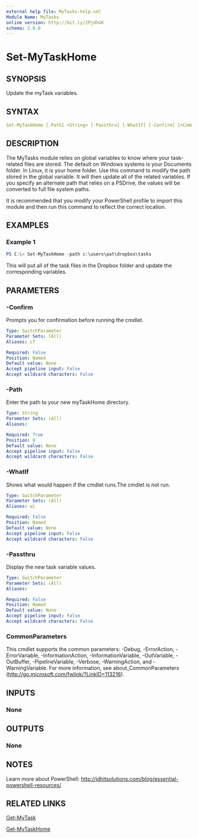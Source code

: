 ```yaml
---
external help file: MyTasks-help.xml
Module Name: MyTasks
online version: http://bit.ly/2PjdhGK
schema: 2.0.0
---
```


# Set-MyTaskHome

## SYNOPSIS

Update the myTask variables.

## SYNTAX

```yaml
Set-MyTaskHome [-Path] <String> [-Passthru] [-WhatIf] [-Confirm] [<CommonParameters>]
```

## DESCRIPTION

The MyTasks module relies on global variables to know where your task-related files are stored. The default on Windows systems is your Documents folder. In Linux, it is your home folder. Use this command to modify the path stored in the global variable. It will then update all of the related variables. If you specify an alternate path that relies on a PSDrive, the values will be converted to full file system paths.

It is recommended that you modify your PowerShell profile to import this module and then run this command to reflect the correct location.

## EXAMPLES

### Example 1

```powershell
PS C:\> Set-MyTaskHome -path c:\users\pat\dropbox\tasks
```

This will put all of the task files in the Dropbox folder and update the corresponding variables.

## PARAMETERS

### -Confirm

Prompts you for confirmation before running the cmdlet.

```yaml
Type: SwitchParameter
Parameter Sets: (All)
Aliases: cf

Required: False
Position: Named
Default value: None
Accept pipeline input: False
Accept wildcard characters: False
```

### -Path

Enter the path to your new myTaskHome directory.

```yaml
Type: String
Parameter Sets: (All)
Aliases:

Required: True
Position: 0
Default value: None
Accept pipeline input: False
Accept wildcard characters: False
```

### -WhatIf

Shows what would happen if the cmdlet runs.The cmdlet is not run.

```yaml
Type: SwitchParameter
Parameter Sets: (All)
Aliases: wi

Required: False
Position: Named
Default value: None
Accept pipeline input: False
Accept wildcard characters: False
```

### -Passthru

Display the new task variable values.

```yaml
Type: SwitchParameter
Parameter Sets: (All)
Aliases:

Required: False
Position: Named
Default value: None
Accept pipeline input: False
Accept wildcard characters: False
```

### CommonParameters

This cmdlet supports the common parameters: -Debug, -ErrorAction, -ErrorVariable, -InformationAction, -InformationVariable, -OutVariable, -OutBuffer, -PipelineVariable, -Verbose, -WarningAction, and -WarningVariable. For more information, see about_CommonParameters (http://go.microsoft.com/fwlink/?LinkID=113216).

## INPUTS

### None

## OUTPUTS

### None

## NOTES

Learn more about PowerShell: http://jdhitsolutions.com/blog/essential-powershell-resources/

## RELATED LINKS

[Get-MyTask](Get-MyTask.md)

[Get-MyTaskHome](Get-MyTaskHome.md)

